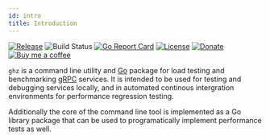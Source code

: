 ```yaml
---
id: intro
title: Introduction
---
```


[![Release](https://img.shields.io/github/release/Jiali-Xing/ghz.svg?style=flat-square)](https://github.com/Jiali-Xing/ghz/releases/latest) 
![Build Status](https://github.com/Jiali-Xing/ghz/workflows/build/badge.svg)
[![Go Report Card](https://goreportcard.com/badge/github.com/Jiali-Xing/ghz?style=flat-square)](https://goreportcard.com/report/github.com/Jiali-Xing/ghz)
[![License](https://img.shields.io/github/license/Jiali-Xing/ghz.svg?style=flat-square)](https://raw.githubusercontent.com/Jiali-Xing/ghz/master/LICENSE)
[![Donate](https://img.shields.io/badge/Donate-PayPal-green.svg?style=flat-square)](https://www.paypal.me/bojandj)
[![Buy me a coffee](https://img.shields.io/badge/buy%20me-a%20coffee-orange.svg?style=flat-square)](https://www.buymeacoffee.com/bojand)

`ghz` is a command line utility and [Go](http://golang.org/) package for load testing and benchmarking [gRPC](http://grpc.io) services. It is intended to be used for testing and debugging services locally, and in automated continous intergration environments for performance regression testing.

Additionally the core of the command line tool is implemented as a Go library package that can be used to programatically implement performance tests as well.
